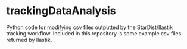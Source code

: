 # trackingDataAnalysis
Python code for modifying csv files outputted by the StarDist/Ilastik tracking workflow. Included in this repository is some example csv files returned by Ilastik. 
